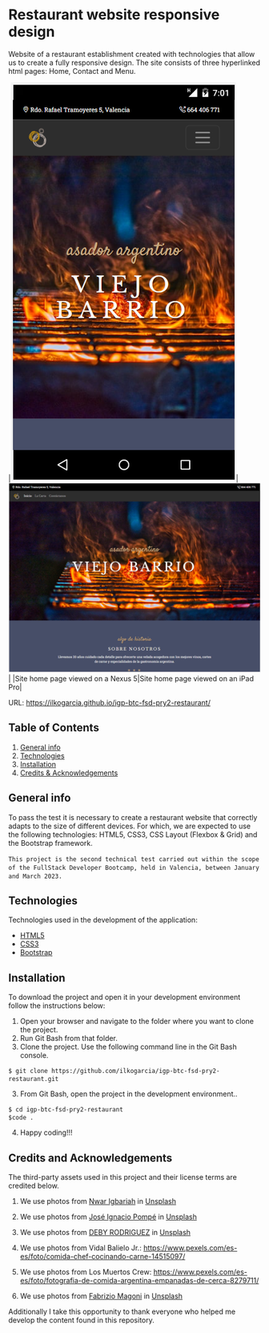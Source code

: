 # Restaurant website responsive design
Website of a restaurant establishment created with technologies that allow us to create a fully responsive design. The site consists of three hyperlinked html pages: Home, Contact and Menu.

|![Screenshot](./img/rest-viejobarrio-screenshot-1.png "Screenshot Nexus 5")|![Screenshot](./img/rest-viejobarrio-screenshot-2.png "Screenshot iPAad Pro")|
|Site home page viewed on a Nexus 5|Site home page viewed on an iPad Pro|

URL: https://ilkogarcia.github.io/igp-btc-fsd-pry2-restaurant/

## Table of Contents
1. [General info](#info)
2. [Technologies](#tech)
3. [Installation](#install)
4. [Credits & Acknowledgements](#credits)

## <a name="info"></a>General info
To pass the test it is necessary to create a restaurant website that correctly adapts to the size of different devices. For which, we are expected to use the following technologies: HTML5, CSS3, CSS Layout (Flexbox & Grid) and the Bootstrap framework.

``This project is the second technical test carried out within the scope of the FullStack Developer Bootcamp, held in Valencia, between January and March 2023.``

## <a name="tech"></a>Technologies
Technologies used in the development of the application:

* [HTML5](https://developer.mozilla.org/en-US/docs/Glossary/HTML5)
* [CSS3](https://developer.mozilla.org/en-US/docs/Web/CSS)
* [Bootstrap](https://getbootstrap.com/docs/5.3/getting-started/introduction/)

## <a name="install"></a>Installation
To download the project and open it in your development environment follow the instructions below:

1. Open your browser and navigate to the folder where you want to clone the project.
2. Run Git Bash from that folder.
2. Clone the project. Use the following command line in the Git Bash console.
```
$ git clone https://github.com/ilkogarcia/igp-btc-fsd-pry2-restaurant.git
```
3. From Git Bash, open the project in the development environment.. 
```
$ cd igp-btc-fsd-pry2-restaurant
$code .
```
4. Happy coding!!!

## <a name="credits"></a>Credits and Acknowledgements
The third-party assets used in this project and their license terms are credited below. 

1. We use photos from <a href="https://unsplash.com/@nwarigb?utm_source=unsplash&utm_medium=referral&utm_content=creditCopyText">Nwar Igbariah</a> in <a href="https://unsplash.com/es/fotos/tHbWtMFzZZs?utm_source=unsplash&utm_medium=referral&utm_content=creditCopyText">Unsplash</a>

2. We use photos from <a href="https://unsplash.com/@joseignaciopompe?utm_source=unsplash&utm_medium=referral&utm_content=creditCopyText">José Ignacio Pompé</a> in <a href="https://unsplash.com/es/fotos/s-Z-h0fEiBM?utm_source=unsplash&utm_medium=referral&utm_content=creditCopyText">Unsplash</a>

3. We use photos from <a href="https://unsplash.com/@deby07?utm_source=unsplash&utm_medium=referral&utm_content=creditCopyText">DEBY RODRIGUEZ</a> in <a href="https://unsplash.com/es/fotos/B6kciNEJgN8?utm_source=unsplash&utm_medium=referral&utm_content=creditCopyText">Unsplash</a>

4. We use photos from Vidal Balielo Jr.: https://www.pexels.com/es-es/foto/comida-chef-cocinando-carne-14515097/

5. We use photos from Los Muertos Crew: https://www.pexels.com/es-es/foto/fotografia-de-comida-argentina-empanadas-de-cerca-8279711/

6. We use photos from <a href="https://unsplash.com/@fabmag?utm_source=unsplash&utm_medium=referral&utm_content=creditCopyText">Fabrizio Magoni</a> in <a href="https://unsplash.com/es/fotos/boaDpmC-_Xo?utm_source=unsplash&utm_medium=referral&utm_content=creditCopyText">Unsplash</a>

Additionally I take this opportunity to thank everyone who helped me develop the content found in this repository.